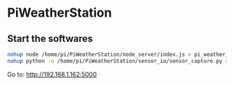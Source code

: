 # PiWeatherStation

## Start the softwares

```bash
nohup node /home/pi/PiWeatherStation/node_server/index.js > pi_weather_station.log &
nohup python -u /home/pi/PiWeatherStation/sensor_io/sensor_capture.py > sensor_capture.log &
```

Go to: http://192.168.1.162:5000
